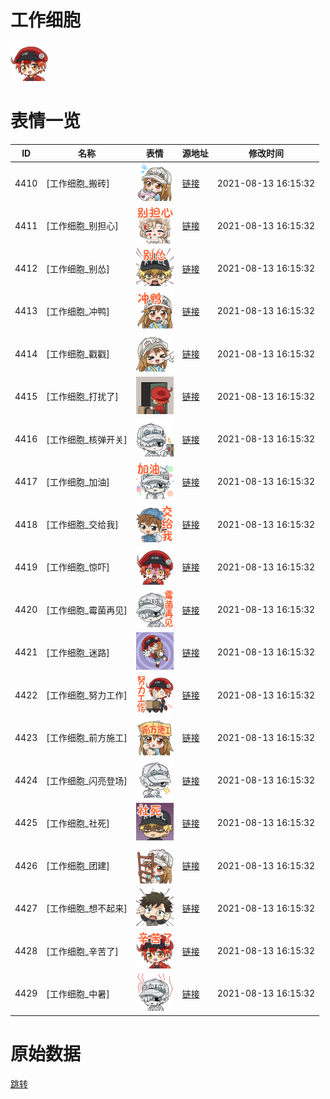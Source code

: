 # 工作细胞

<img src="./cover.png" height="60" alt="cover" />

# 表情一览

|ID|名称|表情|源地址|修改时间|
|----|----|----|----|----|
|4410|[工作细胞_搬砖]|<img src="./pic/004410_%5B工作细胞_搬砖%5D.png" height="60" alt="搬砖"/>|[链接](http://i0.hdslb.com/bfs/emote/3058ff55e1c8ed84af46a5851785aaedd75b9457.png)|2021-08-13 16:15:32|
|4411|[工作细胞_别担心]|<img src="./pic/004411_%5B工作细胞_别担心%5D.png" height="60" alt="别担心"/>|[链接](http://i0.hdslb.com/bfs/emote/06f0827e45ba2d8ead9617dc93f6ac5fecf43054.png)|2021-08-13 16:15:32|
|4412|[工作细胞_别怂]|<img src="./pic/004412_%5B工作细胞_别怂%5D.png" height="60" alt="别怂"/>|[链接](http://i0.hdslb.com/bfs/emote/fbbb9574837d64012c2f26f9faf18504fe860ba2.png)|2021-08-13 16:15:32|
|4413|[工作细胞_冲鸭]|<img src="./pic/004413_%5B工作细胞_冲鸭%5D.png" height="60" alt="冲鸭"/>|[链接](http://i0.hdslb.com/bfs/emote/29beaae54921b9cd99d7d7cf82a8b51d647e329e.png)|2021-08-13 16:15:32|
|4414|[工作细胞_戳戳]|<img src="./pic/004414_%5B工作细胞_戳戳%5D.png" height="60" alt="戳戳"/>|[链接](http://i0.hdslb.com/bfs/emote/b4bef418e0737dfb336bb85c9a032bd6731b1024.png)|2021-08-13 16:15:32|
|4415|[工作细胞_打扰了]|<img src="./pic/004415_%5B工作细胞_打扰了%5D.png" height="60" alt="打扰了"/>|[链接](http://i0.hdslb.com/bfs/emote/17b60cb5ed56b5c3bcc6ee374e86ce3884e04a8a.png)|2021-08-13 16:15:32|
|4416|[工作细胞_核弹开关]|<img src="./pic/004416_%5B工作细胞_核弹开关%5D.png" height="60" alt="核弹开关"/>|[链接](http://i0.hdslb.com/bfs/emote/8bb6903caf1498dee5b362749da2261853449f9b.png)|2021-08-13 16:15:32|
|4417|[工作细胞_加油]|<img src="./pic/004417_%5B工作细胞_加油%5D.png" height="60" alt="加油"/>|[链接](http://i0.hdslb.com/bfs/emote/c4f09e4cde7cb8b8f2a831750f2aef9b4ab8144d.png)|2021-08-13 16:15:32|
|4418|[工作细胞_交给我]|<img src="./pic/004418_%5B工作细胞_交给我%5D.png" height="60" alt="交给我"/>|[链接](http://i0.hdslb.com/bfs/emote/ae585bc6e0fe41f12fa7812d36f35587fdd459c2.png)|2021-08-13 16:15:32|
|4419|[工作细胞_惊吓]|<img src="./pic/004419_%5B工作细胞_惊吓%5D.png" height="60" alt="惊吓"/>|[链接](http://i0.hdslb.com/bfs/emote/1c28e19390090fd4ea70186fde4064c409c27537.png)|2021-08-13 16:15:32|
|4420|[工作细胞_霉菌再见]|<img src="./pic/004420_%5B工作细胞_霉菌再见%5D.png" height="60" alt="霉菌再见"/>|[链接](http://i0.hdslb.com/bfs/emote/8d34f746dd6af644ea529b256c6f94602a1dc49f.png)|2021-08-13 16:15:32|
|4421|[工作细胞_迷路]|<img src="./pic/004421_%5B工作细胞_迷路%5D.png" height="60" alt="迷路"/>|[链接](http://i0.hdslb.com/bfs/emote/ea04896151334d7210a7117e21de24f80dcff773.png)|2021-08-13 16:15:32|
|4422|[工作细胞_努力工作]|<img src="./pic/004422_%5B工作细胞_努力工作%5D.png" height="60" alt="努力工作"/>|[链接](http://i0.hdslb.com/bfs/emote/77e3b4f8811e13c68480051a01e29393f4f35457.png)|2021-08-13 16:15:32|
|4423|[工作细胞_前方施工]|<img src="./pic/004423_%5B工作细胞_前方施工%5D.png" height="60" alt="前方施工"/>|[链接](http://i0.hdslb.com/bfs/emote/b443b8daf8d12df26a8e4f92a63028e4da584bcf.png)|2021-08-13 16:15:32|
|4424|[工作细胞_闪亮登场]|<img src="./pic/004424_%5B工作细胞_闪亮登场%5D.png" height="60" alt="闪亮登场"/>|[链接](http://i0.hdslb.com/bfs/emote/a1eb51316498efe0d50419c05c2f73d681ea08e7.png)|2021-08-13 16:15:32|
|4425|[工作细胞_社死]|<img src="./pic/004425_%5B工作细胞_社死%5D.png" height="60" alt="社死"/>|[链接](http://i0.hdslb.com/bfs/emote/d41ef6665f1227580be60343ac6fdb454b88eafe.png)|2021-08-13 16:15:32|
|4426|[工作细胞_团建]|<img src="./pic/004426_%5B工作细胞_团建%5D.png" height="60" alt="团建"/>|[链接](http://i0.hdslb.com/bfs/emote/495a6cc5529bb64933a464a5160ae61ae35481c3.png)|2021-08-13 16:15:32|
|4427|[工作细胞_想不起来]|<img src="./pic/004427_%5B工作细胞_想不起来%5D.png" height="60" alt="想不起来"/>|[链接](http://i0.hdslb.com/bfs/emote/dda84a1500a5a9af131cc265079a01f25c34c577.png)|2021-08-13 16:15:32|
|4428|[工作细胞_辛苦了]|<img src="./pic/004428_%5B工作细胞_辛苦了%5D.png" height="60" alt="辛苦了"/>|[链接](http://i0.hdslb.com/bfs/emote/c34d1b2409bc5c7161c4d46543a79d3e27c09fac.png)|2021-08-13 16:15:32|
|4429|[工作细胞_中暑]|<img src="./pic/004429_%5B工作细胞_中暑%5D.png" height="60" alt="中暑"/>|[链接](http://i0.hdslb.com/bfs/emote/1486b91e70d5dcdb50ac7f36cbb9603a62ca06a4.png)|2021-08-13 16:15:32|

# 原始数据

[跳转](./raw.json)

